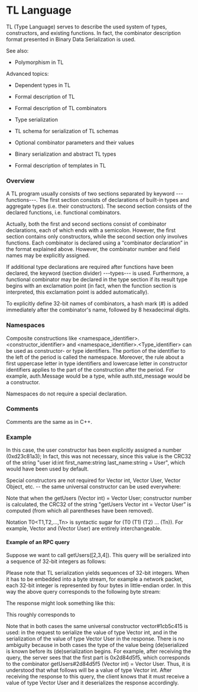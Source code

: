 # ﻿TL Language

TL (Type Language) serves to describe the used system of types, constructors, and existing functions. In fact, the combinator description format presented in Binary Data Serialization is used.

See also:

- Polymorphism in TL

Advanced topics:

- Dependent types in TL

- Formal description of TL

- Formal description of TL combinators

- Type serialization

- TL schema for serialization of TL schemas

- Optional combinator parameters and their values

- Binary serialization and abstract TL types

- Formal description of templates in TL

### Overview

A TL program usually consists of two sections separated by keyword ---functions---. The first section consists of declarations of built-in types and aggregate types (i.e. their constructors). The second section consists of the declared functions, i.e. functional combinators.

Actually, both the first and second sections consist of combinator declarations, each of which ends with a semicolon. However, the first section contains only constructors, while the second section only involves functions. Each combinator is declared using a “combinator declaration” in the format explained above. However, the combinator number and field names may be explicitly assigned.

If additional type declarations are required after functions have been declared, the keyword (section divider) ---types--- is used. Furthermore, a functional combinator may be declared in the type section if its result type begins with an exclamation point (in fact, when the function section is interpreted, this exclamation point is added automatically).

To explicitly define 32-bit names of combinators, a hash mark (#) is added immediately after the combinator's name, followed by 8 hexadecimal digits.

### Namespaces

Composite constructions like <namespace_identifier>.<constructor_identifier> and <namespace_identifier>.<Type_identifier> can be used as constructor- or type identifiers. The portion of the identifier to the left of the period is called the namespace. Moreover, the rule about a first uppercase letter in type identifiers and lowercase letter in constructor identifiers applies to the part of the construction after the period. For example, auth.Message would be a type, while auth.std_message would be a constructor.

Namespaces do not require a special declaration.

### Comments

Comments are the same as in C++.

### Example

In this case, the user constructor has been explicitly assigned a number (0xd23c81a3); In fact, this was not necessary, since this value is the CRC32 of the string "user id:int first_name:string last_name:string = User", which would have been used by default.

Special constructors are not required for Vector int, Vector User, Vector Object, etc. -- the same universal constructor can be used everywhere:

Note that when the getUsers (Vector int) = Vector User; constructor number is calculated, the CRC32 of the string "getUsers Vector int = Vector User” is computed (from which all parentheses have been removed).

Notation T0<T1,T2,...,Tn> is syntactic sugar for (T0 (T1) (T2) ... (Tn)). For example, Vector<User> and (Vector User) are entirely interchangeable.

#### Example of an RPC query

Suppose we want to call getUsers([2,3,4]). This query will be serialized into a sequence of 32-bit integers as follows:

Please note that TL serialization yields sequences of 32-bit integers. When it has to be embedded into a byte stream, for example a network packet, each 32-bit integer is represented by four bytes in little-endian order. In this way the above query corresponds to the following byte stream:

The response might look something like this:

This roughly corresponds to

Note that in both cases the same universal constructor vector#1cb5c415 is used: in the request to serialize the value of type Vector int, and in the serialization of the value of type Vector User in the response. There is no ambiguity because in both cases the type of the value being (de)serialized is known before its (de)serialization begins. For example, after receiving the query, the server sees that the first part is 0x2d84d5f5, which corresponds to the combinator getUsers#2d84d5f5 (Vector int) = Vector User. Thus, it is understood that what follows will be a value of type Vector int. After receiving the response to this query, the client knows that it must  receive a value of type Vector User and it deserializes the response accordingly.

